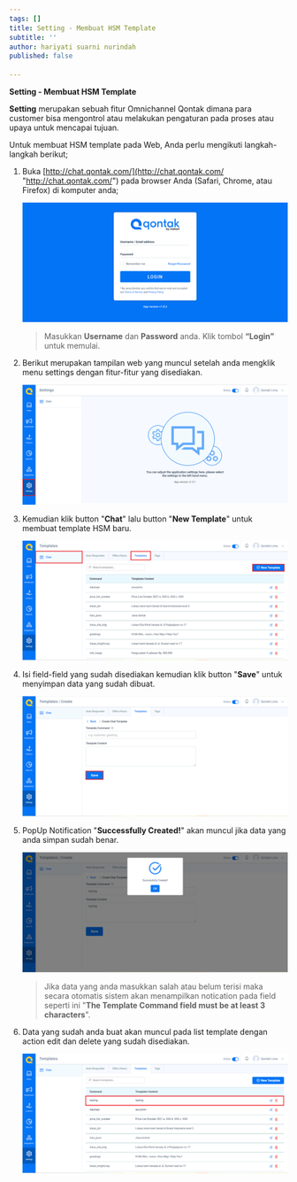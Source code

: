 ```yaml
---
tags: []
title: Setting - Membuat HSM Template
subtitle: ''
author: hariyati suarni nurindah
published: false

---
```

**Setting - Membuat HSM Template**

**Setting** merupakan sebuah fitur Omnichannel Qontak dimana para customer bisa mengontrol atau melakukan pengaturan pada proses atau upaya untuk mencapai tujuan.

Untuk membuat HSM template pada Web, Anda perlu mengikuti langkah-langkah berikut;

1. Buka [http://chat.qontak.com/](http://chat.qontak.com/ "http://chat.qontak.com/") pada browser Anda (Safari, Chrome, atau Firefox) di komputer anda;

   ![](/uploads/login-qontak-c.png)

   > Masukkan **Username** dan **Password** anda. Klik tombol **“Login”** untuk memulai.
2. Berikut merupakan tampilan web yang muncul setelah anda mengklik menu settings dengan fitur-fitur yang disediakan.

   ![](/uploads/setting.PNG)
3. Kemudian klik button "**Chat**" lalu button "**New Template**" untuk membuat template HSM baru.

   ![](/uploads/setting4.PNG)
4. Isi field-field yang sudah disediakan kemudian klik button "**Save**" untuk menyimpan data yang sudah dibuat.

   ![](/uploads/setting5.PNG)
5. PopUp Notification "**Successfully Created!**" akan muncul jika data yang anda simpan sudah benar.

   ![](/uploads/setting6.PNG)

   > Jika data yang anda masukkan salah atau belum terisi maka secara otomatis sistem akan menampilkan notication pada field seperti ini "**The Template Command field must be at least 3 characters**".
6. Data yang sudah anda buat akan muncul pada list template dengan action edit dan delete yang sudah disediakan.

   ![](/uploads/setting7.PNG)